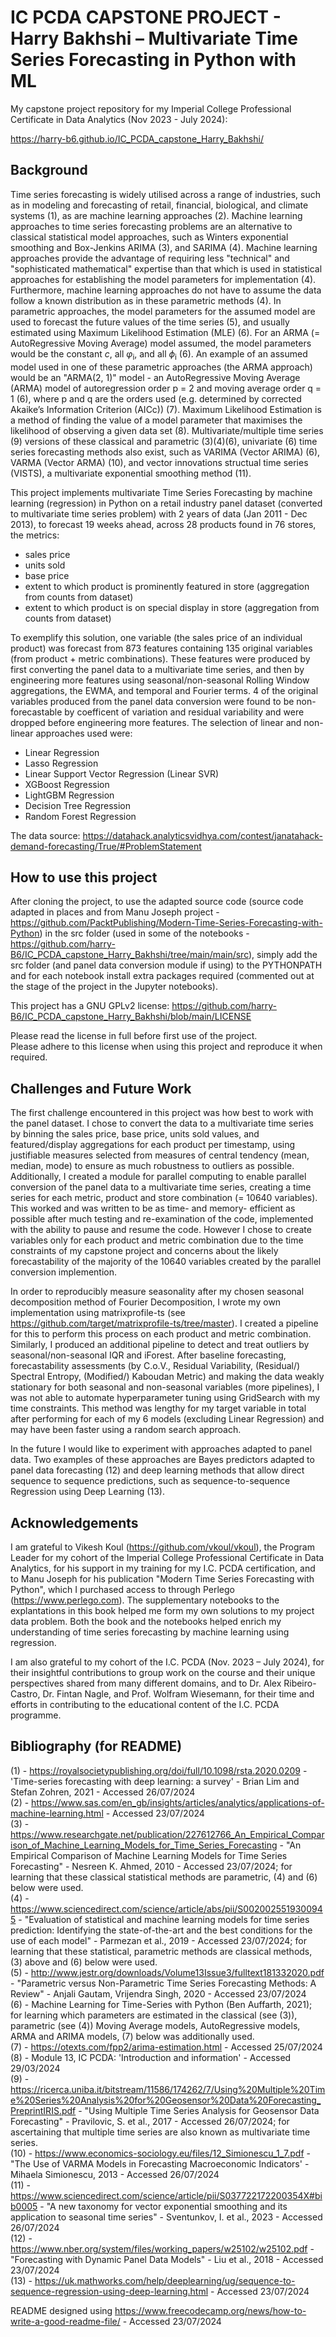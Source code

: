 # IC PCDA CAPSTONE PROJECT - Harry Bakhshi – Multivariate Time Series Forecasting in Python with ML
My capstone project repository for my Imperial College Professional Certificate in Data Analytics (Nov 2023 - July 2024):

https://harry-b6.github.io/IC_PCDA_capstone_Harry_Bakhshi/

## Background

Time series forecasting is widely utilised across a range of industries, such as in modeling and forecasting of retail, financial, biological, and climate systems (1), as are machine learning approaches (2). Machine learning approaches to time series forecasting problems are an alternative to classical statistical model approaches, such as Winters exponential smoothing and Box-Jenkins ARIMA (3), and SARIMA (4). Machine learning approaches provide the advantage of requiring less "technical" and "sophisticated mathematical" expertise than that which is used in statistical approaches for establishing the model parameters for implementation (4). Furthermore, machine learning approaches do not have to assume the data follow a known distribution as in these parametric methods (4). In parametric approaches, the model parameters for the assumed model are used to forecast the future values of the time series (5), and usually estimated using Maximum Likelihood Estimation (MLE) (6). For an ARMA (= AutoRegressive Moving Average) model assumed, the model parameters would be the constant $c$, all $\varphi$<sub>i</sub>, and all $\phi$<sub>i</sub> (6). An example of an assumed model used in one of these parametric approaches (the ARMA approach) would be an "ARMA(2, 1)" model - an AutoRegressive Moving Average (ARMA) model of autoregression order p = 2 and moving average order q = 1 (6), where p and q are the orders used (e.g. determined by corrected Akaike’s Information Criterion (AICc)) (7). Maximum Likelihood Estimation is a method of finding the value of a model parameter that maximises the likelihood of observing a given data set (8). Multivariate/multiple time series (9) versions of these classical and parametric (3)(4)(6), univariate (6) time series forecasting methods also exist, such as VARIMA (Vector ARIMA) (6), VARMA (Vector ARMA) (10), and vector innovations structual time series (VISTS), a multivariate exponential smoothing method (11).

This project implements multivariate Time Series Forecasting by machine learning (regression) in Python on a retail industry panel dataset (converted to multivariate time series problem) with 2 years of data (Jan 2011 - Dec 2013), to forecast 19 weeks ahead, across 28 products found in 76 stores, the metrics:

- sales price
- units sold
- base price
- extent to which product is prominently featured in store (aggregation from counts from dataset)
- extent to which product is on special display in store (aggregation from counts from dataset)

To exemplify this solution, one variable (the sales price of an individual product) was forecast from 873 features containing 135 original variables (from product + metric combinations). These features were produced by first converting the panel data to a multivariate time series, and then by engineering more features using seasonal/non-seasonal Rolling Window aggregations, the EWMA, and temporal and Fourier terms. 4 of the original variables produced from the panel data conversion were found to be non-forecastable by coefficent of variation and residual variability and were dropped before engineering more features. The selection of linear and non-linear approaches used were:

- Linear Regression
- Lasso Regression
- Linear Support Vector Regression (Linear SVR)  
- XGBoost Regression
- LightGBM Regression
- Decision Tree Regression
- Random Forest Regression

The data source:  https://datahack.analyticsvidhya.com/contest/janatahack-demand-forecasting/True/#ProblemStatement

## How to use this project

After cloning the project, to use the adapted source code (source code adapted in places and from Manu Joseph project - https://github.com/PacktPublishing/Modern-Time-Series-Forecasting-with-Python) in the src folder (used in some of the notebooks - https://github.com/harry-B6/IC_PCDA_capstone_Harry_Bakhshi/tree/main/main/src), simply add the src folder (and panel data conversion module if using) to the PYTHONPATH and for each notebook install extra packages required (commented out at the stage of the project in the Jupyter notebooks).

This project has a GNU GPLv2 license: https://github.com/harry-B6/IC_PCDA_capstone_Harry_Bakhshi/blob/main/LICENSE   

Please read the license in full before first use of the project.   
Please adhere to this license when using this project and reproduce it when required.   

## Challenges and Future Work

The first challenge encountered in this project was how best to work with the panel dataset. I chose to convert the data to a multivariate time series by binning the sales price, base price, units sold values, and featured/display aggregations for each product per timestamp, using justifiable measures selected from measures of central tendency (mean, median, mode) to ensure as much robustness to outliers as possible. Additionally, I created a module for parallel computing to enable parallel conversion of the panel data to a multivariate time series, creating a time series for each metric, product and store combination (= 10640 variables). This worked and was written to be as time- and memory- efficient as possible after much testing and re-examination of the code, implemented with the ability to pause and resume the code. However I chose to create variables only for each product and metric combination due to the time constraints of my capstone project and concerns about the likely forecastability of the majority of the 10640 variables created by the parallel conversion implemention.

In order to reproducibly measure seasonality after my chosen seasonal decomposition method of Fourier Decomposition, I wrote my own implementation using matrixprofile-ts (see https://github.com/target/matrixprofile-ts/tree/master). I created a pipeline for this to perform this process on each product and metric combination. Similarly, I produced an additional pipeline to detect and treat outliers by seasonal/non-seasonal IQR and iForest. After baseline forecasting, forecastability assessments (by C.o.V., Residual Variability, (Residual/) Spectral Entropy, (Modified/) Kaboudan Metric) and making the data weakly stationary for both seasonal and non-seasonal variables (more pipelines), I was not able to automate hyperparameter tuning using GridSearch with my time constraints. This method was lengthy for my target variable in total after performing for each of my 6 models (excluding Linear Regression) and may have been faster using a random search approach.

In the future I would like to experiment with approaches adapted to panel data. Two examples of these approaches are Bayes predictors adapted to panel data forecasting (12) and deep learning methods that allow direct sequence to sequence predictions, such as sequence-to-sequence Regression using Deep Learning (13).

## Acknowledgements

I am grateful to Vikesh Koul (https://github.com/vkoul/vkoul), the Program Leader for my cohort of the Imperial College Professional Certificate in Data Analytics, for his support in my training for my I.C. PCDA certification, and to Manu Joseph for his publication "Modern Time Series Forecasting with Python", which I purchased access to through Perlego (https://www.perlego.com). The supplementary notebooks to the explantations in this book helped me form my own solutions to my project data problem. Both the book and the notebooks helped enrich my understanding of time series forecasting by machine learning using regression.

I am also grateful to my cohort of the I.C. PCDA (Nov. 2023 – July 2024), for their insightful contributions to group work on the course and their unique perspectives shared from many different domains, and to Dr. Alex Ribeiro-Castro, Dr. Fintan Nagle, and Prof. Wolfram Wiesemann, for their time and efforts in contributing to the educational content of the I.C. PCDA programme.

## Bibliography (for README)

(1) - https://royalsocietypublishing.org/doi/full/10.1098/rsta.2020.0209 - 'Time-series forecasting with deep learning: a survey' - Brian Lim and Stefan Zohren, 2021 - Accessed 26/07/2024   
(2) - https://www.sas.com/en_gb/insights/articles/analytics/applications-of-machine-learning.html - Accessed 23/07/2024   
(3) - https://www.researchgate.net/publication/227612766_An_Empirical_Comparison_of_Machine_Learning_Models_for_Time_Series_Forecasting - "An Empirical Comparison of Machine Learning Models for Time Series Forecasting" - Nesreen K. Ahmed, 2010 - Accessed 23/07/2024; for learning that these classical statistical methods are parametric, (4) and (6) below were used.    
(4) - https://www.sciencedirect.com/science/article/abs/pii/S0020025519300945 - "Evaluation of statistical and machine learning models for time series prediction: Identifying the state-of-the-art and the best conditions for the use of each model" - Parmezan et al., 2019 - Accessed 23/07/2024; for learning that these statistical, parametric methods are classical methods, (3) above and (6) below were used.        
(5) - http://www.jestr.org/downloads/Volume13Issue3/fulltext181332020.pdf - "Parametric versus Non-Parametric Time Series Forecasting Methods: A Review" - Anjali Gautam, Vrijendra Singh, 2020 - Accessed 23/07/2024  
(6) - Machine Learning for Time-Series with Python (Ben Auffarth, 2021); for learning which parameters are estimated in the classical (see (3)), parametric (see (4)) Moving Average models, AutoRegressive models, ARMA and ARIMA models, (7) below was additionally used.    
(7) - https://otexts.com/fpp2/arima-estimation.html - Accessed 25/07/2024  
(8) - Module 13, IC PCDA: 'Introduction and information' - Accessed 29/03/2024   
(9) - https://ricerca.uniba.it/bitstream/11586/174262/7/Using%20Multiple%20Time%20Series%20Analysis%20for%20Geosensor%20Data%20Forecasting_PreprintIRIS.pdf - "Using Multiple Time Series Analysis for Geosensor Data Forecasting" - Pravilovic, S. et al., 2017 - Accessed 26/07/2024; for ascertaining that multiple time series are also known as multivariate time series.   
(10) - https://www.economics-sociology.eu/files/12_Simionescu_1_7.pdf - "The Use of VARMA Models in Forecasting Macroeconomic Indicators' - Mihaela Simionescu, 2013 - Accessed 26/07/2024  
(11) - https://www.sciencedirect.com/science/article/pii/S037722172200354X#bib0005 - "A new taxonomy for vector exponential smoothing and its application to seasonal time series" - Sventunkov, I. et al., 2023 - Accessed 26/07/2024   
(12) - https://www.nber.org/system/files/working_papers/w25102/w25102.pdf - "Forecasting with Dynamic Panel Data Models" - Liu et al., 2018 - Accessed 23/07/2024   
(13) - https://uk.mathworks.com/help/deeplearning/ug/sequence-to-sequence-regression-using-deep-learning.html - Accessed 23/07/2024 

README designed using https://www.freecodecamp.org/news/how-to-write-a-good-readme-file/ - Accessed 23/07/2024   
